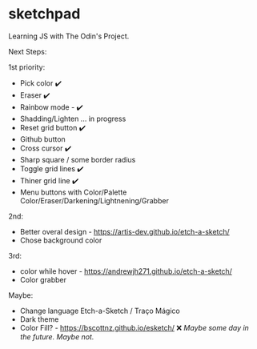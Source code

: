 # sketchpad

Learning JS with The Odin's Project.

Next Steps:

1st priority:
- Pick color :heavy_check_mark:
- Eraser :heavy_check_mark:
- Rainbow mode - :heavy_check_mark:
- Shadding/Lighten ... in progress
- Reset grid button :heavy_check_mark:
- Github button 
- Cross cursor :heavy_check_mark:
- Sharp square / some border radius
- Toggle grid lines :heavy_check_mark:
- Thiner grid line :heavy_check_mark:
- Menu buttons with Color/Palette Color/Eraser/Darkening/Lightnening/Grabber

2nd:
- Better overal design - https://artis-dev.github.io/etch-a-sketch/
- Chose background color

3rd:
- color while hover - https://andrewjh271.github.io/etch-a-sketch/
- Color grabber

Maybe:
- Change language Etch-a-Sketch / Traço Mágico
- Dark theme
- Color Fill? - https://bscottnz.github.io/esketch/ :x:	 *Maybe some day in the future. Maybe not.*